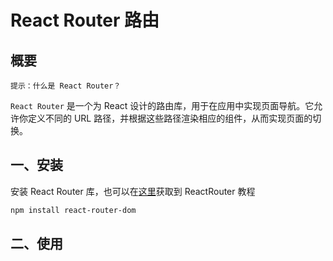 # React Router 路由

## 概要
`提示：什么是 React Router？`

`React Router` 是一个为 React 设计的路由库，用于在应用中实现页面导航。它允许你定义不同的 URL 路径，并根据这些路径渲染相应的组件，从而实现页面的切换。

## 一、安装
安装 React Router 库，也可以在[这里](https://blog.csdn.net/lph159/article/details/140732920)获取到 ReactRouter 教程
```sh
npm install react-router-dom
```

## 二、使用


